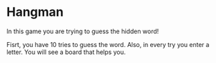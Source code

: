# Hangman
In this game you are trying to guess the hidden word!

Fisrt, you have 10 tries to guess the word. Also, in every try you enter a letter. You will see a board that helps you.
